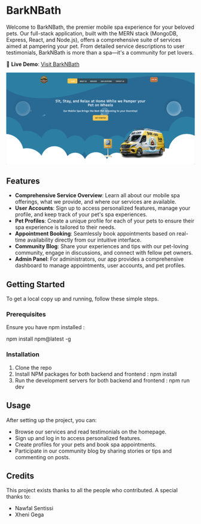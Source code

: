 # BarkNBath

Welcome to BarkNBath, the premier mobile spa experience for your beloved pets. Our full-stack application, built with the MERN stack (MongoDB, Express, React, and Node.js), offers a comprehensive suite of services aimed at pampering your pet. From detailed service descriptions to user testimonials, BarkNBath is more than a spa—it's a community for pet lovers.

🚀 **Live Demo**: [Visit BarkNBath](https://barknbath.onrender.com/)


![BarkNBath Home Page](client/src/assets/homepage.png)


## Features

- **Comprehensive Service Overview**: Learn all about our mobile spa offerings, what we provide, and where our services are available.
- **User Accounts**: Sign up to access personalized features, manage your profile, and keep track of your pet's spa experiences.
- **Pet Profiles**: Create a unique profile for each of your pets to ensure their spa experience is tailored to their needs.
- **Appointment Booking**: Seamlessly book appointments based on real-time availability directly from our intuitive interface.
- **Community Blog**: Share your experiences and tips with our pet-loving community, engage in discussions, and connect with fellow pet owners.
- **Admin Panel**: For administrators, our app provides a comprehensive dashboard to manage appointments, user accounts, and pet profiles.

## Getting Started

To get a local copy up and running, follow these simple steps.

### Prerequisites

Ensure you have npm installed :

npm install npm@latest -g

### Installation

1. Clone the repo
2. Install NPM packages for both backend and frontend : npm install
3. Run the development servers for both backend and frontend : npm run dev


## Usage

After setting up the project, you can:
- Browse our services and read testimonials on the homepage.
- Sign up and log in to access personalized features.
- Create profiles for your pets and book spa appointments.
- Participate in our community blog by sharing stories or tips and commenting on posts.


## Credits

This project exists thanks to all the people who contributed. A special thanks to:

- Nawfal Sentissi
- Xheni Gega 

 
